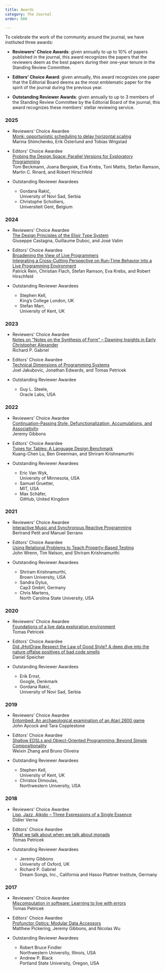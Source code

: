 ```yaml
---
title: Awards
category: The Journal
order: 600

---
```


To celebrate the work of the community around the journal, we have instituted three awards:

* **Reviewers' Choice Awards**: given annually to up to 10% of papers published in the journal, this award recognizes the papers that the reviewers deem as the best papers during their one-year tenure in the Standing Review Committee.

* **Editors' Choice Award**: given annually, this award recognizes one paper that the Editorial Board deems as the most emblematic paper for the spirit of the journal during the previous year.

* **Outstanding Reviewer Awards**: given annually to up to 3 members of the Standing Review Committee by the Editorial Board of the journal, this award recognizes these members' stellar reviewing service.

### 2025
* Reviewers' Choice Awardee  
  [Monk: opportunistic scheduling to delay horizontal scaling](https://programming-journal.org/2025/10/1/)  
  Marina Shimchenko, Erik Österlund and Tobias Wrigstad

* Editors' Choice Awardee  
  [Probing the Design Space: Parallel Versions for Exploratory Programming](https://programming-journal.org/2025/10/5/)  
  Tom Beckmann, Joana Bergsiek, Eva Krebs, Toni Mattis, Stefan Ramson, Martin C. Rinard, and Robert Hirschfeld

* Outstanding Reviewer Awardees
    * Gordana Rakić,  
     University of Novi Sad, Serbia
    * Christophe Scholliers,  
     Universiteit Gent, Belgium

### 2024

* Reviewers' Choice Awardee  
   [The Design Principles
of the Elixir Type System](https://doi.org/10.22152/programming-journal.org/2024/8/4)  
Giuseppe Castagna, Guillaume Duboc, and José Valim

* Editors' Choice Awardee  
   [Broadening the View of Live Programmers  
Integrating a Cross-Cutting Perspective on Run-Time Behavior into a Live Programming Environment](https://doi.org/10.22152/programming-journal.org/2024/8/13)  
Patrick Rein, Christian Flach, Stefan Ramson,
Eva Krebs, and Robert Hirschfeld

* Outstanding Reviewer Awardees

  * Stephen Kell,  
    King’s College London, UK
  * Stefan Marr,  
    University of Kent, UK


### 2023

* Reviewers' Choice Awardee  
   [Notes on "Notes on the Synthesis of Form" – Dawning Insights in Early Christopher Alexander](https://doi.org/10.22152/programming-journal.org/2023/7/8)  
Richard P. Gabriel

* Editors' Choice Awardee  
   [Technical Dimensions of Programming Systems](https://doi.org/10.22152/programming-journal.org/2023/7/13)  
Joel Jakubovic, Jonathan Edwards, and Tomas Petricek

* Outstanding Reviewer Awardee

  * Guy L. Steele,  
     Oracle Labs, USA

### 2022

* Reviewers' Choice Awardee  
   [Continuation-Passing Style, Defunctionalization, Accumulations, and Associativity](https://doi.org/10.22152/programming-journal.org/2022/6/7)  
Jeremy Gibbons

* Editors' Choice Awardee  
   [Types for Tables: A Language Design Benchmark](https://doi.org/10.22152/programming-journal.org/2022/6/8)  
Kuang-Chen Lu, Ben Greenman, and Shriram Krishnamurthi

* Outstanding Reviewer Awardees

  * Eric Van Wyk,  
     University of Minnesota, USA 
  * Samuel Gruetter,  
     MIT, USA
  * Max Schäfer,  
     GitHub, United Kingdom

### 2021

* Reviewers' Choice Awardee  
   [Interactive Music and Synchronous Reactive Programming](https://doi.org/10.22152/programming-journal.org/2021/5/2)  
Bertrand Petit and Manuel Serrano

* Editors' Choice Awardee  
   [Using Relational Problems to Teach Property-Based Testing](https://doi.org/10.22152/programming-journal.org/2021/5/9)  
John Wrenn, Tim Nelson, and Shriram Krishnamurthi

* Outstanding Reviewer Awardees

  * Shriram Krishnamurthi,  
     Brown University, USA
  * Sandra Dylus,  
     Cap3 GmbH, Germany
  * Chris Martens,  
     North Carolina State University, USA

### 2020

* Reviewers' Choice Awardee  
   [Foundations of a live data exploration environment](https://doi.org/10.22152/programming-journal.org/2020/4/8)  
Tomas Petricek

* Editors' Choice Awardee  
   [Did JHotDraw Respect the Law of Good Style? A deep dive into the nature offalse positives of bad code smells](https://doi.org/10.22152/programming-journal.org/2020/4/14)  
Daniel Speicher

* Outstanding Reviewer Awardees

  * Erik Ernst,  
     Google, Denkmark
  * Gordana Rakić,  
     University of Novi Sad, Serbia

### 2019

* Reviewers' Choice Awardee  
   [Entombed: An archaeological examination of an Atari 2600 game](https://doi.org/10.22152/programming-journal.org/2019/3/4)  
John Aycock and Tara Copplestone

* Editors' Choice Awardee  
   [Shallow EDSLs and Object-Oriented Programming: Beyond Simple Compositionality](https://doi.org/10.22152/programming-journal.org/2019/3/10)   
Weixin Zhang and Bruno Oliveira

* Outstanding Reviewer Awardees

  * Stephen Kell,  
     University of Kent, UK
  * Christos Dimoulas,  
     Northwestern University, USA

### 2018

* Reviewers' Choice Awardee  
   [Lisp, Jazz, Aikido – Three Expressions of a Single Essence](https://doi.org/10.22152/programming-journal.org/2018/2/10)  
Didier Verna

* Editors' Choice Awardee  
   [What we talk about when we talk about monads](https://doi.org/10.22152/programming-journal.org/2018/2/12)   
Tomas Petricek

* Outstanding Reviewer Awardees

  * Jeremy Gibbons  
     University of Oxford, UK
  * Richard P. Gabriel  
     Dream Songs, Inc., California and Hasso Plattner Institute, Germany

### 2017

* Reviewers' Choice Awardee  
   [Miscomputation in software: Learning to live with errors](https://doi.org/10.22152/programming-journal.org/2017/1/14)  
Tomas Petricek

* Editors' Choice Awardee  
   [Profunctor Optics: Modular Data Accessors](https://doi.org/10.22152/programming-journal.org/2017/1/7)   
Matthew Pickering, Jeremy Gibbons, and Nicolas Wu

* Outstanding Reviewer Awardees

  * Robert Bruce Findler  
     Northwestern University, Illinois, USA
  * Andrew P. Black  
     Portland State University, Oregon, USA

